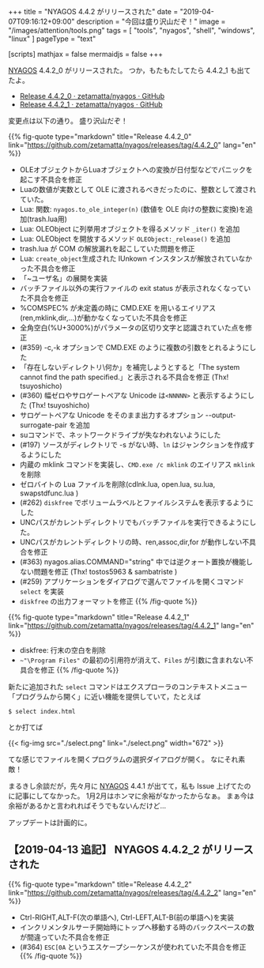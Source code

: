 +++
title = "NYAGOS 4.4.2 がリリースされた"
date = "2019-04-07T09:16:12+09:00"
description = "今回は盛り沢山だぞ！"
image = "/images/attention/tools.png"
tags  = [ "tools", "nyagos", "shell", "windows", "linux" ]
pageType = "text"

[scripts]
  mathjax = false
  mermaidjs = false
+++

[NYAGOS] 4.4.2_0 がリリースされた。
つか，もたもたしてたら 4.4.2_1 も出てたよ。

- [Release 4.4.2_0 · zetamatta/nyagos · GitHub](https://github.com/zetamatta/nyagos/releases/tag/4.4.2_0)
- [Release 4.4.2_1 · zetamatta/nyagos · GitHub](https://github.com/zetamatta/nyagos/releases/tag/4.4.2_1)

変更点は以下の通り。
盛り沢山だぞ！

{{% fig-quote type="markdown" title="Release 4.4.2_0" link="https://github.com/zetamatta/nyagos/releases/tag/4.4.2_0" lang="en" %}}
- OLEオブジェクトからLuaオブジェクトへの変換が日付型などでパニックを起こす不具合を修正
- Luaの数値が実数として OLE に渡されるべきだったのに、整数として渡されていた。
- Lua: 関数: `nyagos.to_ole_integer(n)` (数値を OLE 向けの整数に変換)を追加(trash.lua用)
- Lua: OLEObject に列挙用オブジェクトを得るメソッド `_iter()` を追加
- Lua: OLEObject を開放するメソッド `OLEObject:_release()` を追加
- trash.lua が COM の解放漏れを起こしていた問題を修正
- Lua: `create_object`生成された IUnkown インスタンスが解放されていなかった不具合を修正
- 「~ユーザ名」の展開を実装
- バッチファイル以外の実行ファイルの exit status が表示されなくなっていた不具合を修正
- %COMSPEC% が未定義の時に CMD.EXE を用いるエイリアス(ren,mklink,dir,...)が動かなくなっていた不具合を修正
- 全角空白(%U+3000%)がパラメータの区切り文字と認識されていた点を修正
- (#359) -c,-k オプションで CMD.EXE のように複数の引数をとれるようにした
- 「存在しないディレクトリ\何か」を補完しようとすると「The system cannot find the path specified.」と表示される不具合を修正 (Thx! tsuyoshicho)
- (#360) 幅ゼロやサロゲートペアな Unicode は`<NNNNN>` と表示するようにした (Thx! tsuyoshicho)
- サロゲートペアな Unicode をそのまま出力するオプション --output-surrogate-pair を追加
- suコマンドで、ネットワークドライブが失なわれないようにした
- (#197) ソースがディレクトリで -s がない時、`ln` はジャンクションを作成するようにした
- 内蔵の mklink コマンドを実装し、`CMD.exe /c mklink` のエイリアス `mklink` を削除
- ゼロバイトの Lua ファイルを削除(cdlnk.lua, open.lua, su.lua, swapstdfunc.lua )
- (#262) `diskfree` でボリュームラベルとファイルシステムを表示するようにした
- UNCパスがカレントディレクトリでもバッチファイルを実行できるようにした。
- UNCパスがカレントディレクトリの時、ren,assoc,dir,for が動作しない不具合を修正
- (#363) nyagos.alias.COMMAND="string" 中では逆クォート置換が機能しない問題を修正 (Thx! tostos5963 & sambatriste )
- (#259) アプリケーションをダイアログで選んでファイルを開くコマンド `select` を実装
- `diskfree` の出力フォーマットを修正
{{% /fig-quote %}}

{{% fig-quote type="markdown" title="Release 4.4.2_1" link="https://github.com/zetamatta/nyagos/releases/tag/4.4.2_1" lang="en" %}}
- diskfree: 行末の空白を削除
- `~"\Program Files"` の最初の引用符が消えて、`Files` が引数に含まれない不具合を修正
{{% /fig-quote %}}

新たに追加された `select` コマンドはエクスプローラのコンテキストメニュー「プログラムから開く」に近い機能を提供していて，たとえば

```text
$ select index.html
```

とか打てば

{{< fig-img src="./select.png" link="./select.png" width="672" >}}

てな感じでファイルを開くプログラムの選択ダイアログが開く。
なにそれ素敵！

まるきし余談だが，先々月に [NYAGOS] 4.4.1 が出てて，私も Issue 上げてたのに記事にしてなかった。
1月2月はホンマに余裕がなかったからなぁ。
まぁ今は余裕があるかと言われればそうでもないんだけど...

アップデートは計画的に。

## 【2019-04-13 追記】 NYAGOS 4.4.2_2 がリリースされた

{{% fig-quote type="markdown" title="Release 4.4.2_2" link="https://github.com/zetamatta/nyagos/releases/tag/4.4.2_2" lang="en" %}}
- Ctrl-RIGHT,ALT-F(次の単語へ), Ctrl-LEFT,ALT-B(前の単語へ)を実装
- インクリメンタルサーチ開始時にトップへ移動する時のバックスペースの数が間違っていた不具合を修正
- (#364) `ESC[0A` というエスケープシーケンスが使われていた不具合を修正
{{% /fig-quote %}}

[NYAGOS]: https://github.com/zetamatta/nyagos/ "zetamatta/nyagos: NYAGOS - The hybrid UNIXLike Commandline Shell for Windows"
